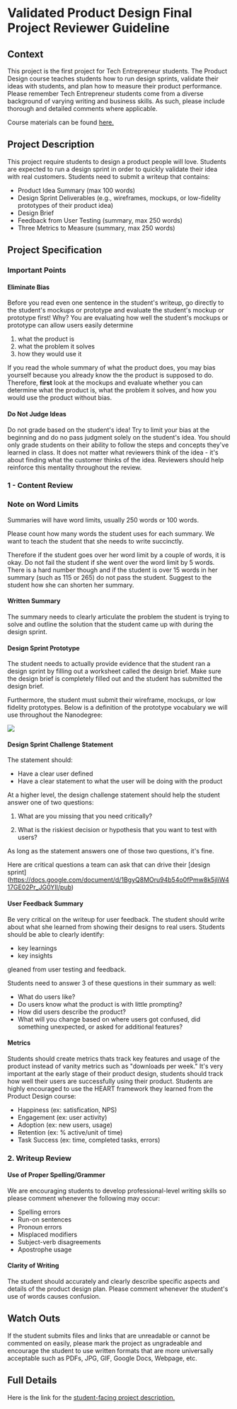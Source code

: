 Validated Product Design Final Project Reviewer Guideline
===

## Context

This project is the first project for Tech Entrepreneur students. The Product Design course teaches students how to run design sprints, validate their ideas with students, and plan how to measure their product performance. Please remember Tech Entrepreneur students come from a diverse background of varying writing and business skills. As such, please include thorough and detailed comments where applicable.

Course materials can be found [here.](https://www.udacity.com/course/viewer#!/c-ud509-nd)

## Project Description

This project require students to design a product people will love. Students are expected to run a design sprint in order to quickly validate their idea with real customers. Students need to submit a writeup that contains:

* Product Idea Summary (max 100 words)
* Design Sprint Deliverables (e.g., wireframes, mockups, or low-fidelity prototypes of their product idea)
* Design Brief
* Feedback from User Testing (summary, max 250 words)
* Three Metrics to Measure (summary, max 250 words)


## Project Specification

### Important Points

#### Eliminate Bias
Before you read even one sentence in the student's writeup, go directly to the student's mockups or prototype and evaluate the student's mockup or prototype first! Why? You are evaluating how well the student's mockups or prototype can allow users easily determine 

1. what the product is
2. what the problem it solves
3. how they would use it

If you read the whole summary of what the product does, you may bias yourself because you already know the the product is supposed to do. Therefore, **first** look at the mockups and evaluate whether you can determine what the product is, what the problem it solves, and how you would use the product without bias.

#### Do Not Judge Ideas
Do not grade based on the student's idea! Try to limit your bias at the beginning and do no pass judgment solely on the student's idea. You should only grade students on their ability to follow the steps and concepts they've learned in class. It does not matter what reviewers think of the idea - it's about finding what the customer thinks of the idea. Reviewers should help reinforce this mentality throughout the review.

### 1 - Content Review

### Note on Word Limits

Summaries will have word limits, usually 250 words or 100 words.

Please count how many words the student uses for each summary. We want to teach the student that she needs to write succinctly. 

Therefore if the student goes over her word limit by a couple of words, it is okay. Do not fail the student if she went over the word limit by 5 words. There is a hard number though and if the student is over 15 words in her summary (such as 115 or 265) do not pass the student. Suggest to the student how she can shorten her summary.


#### Written Summary

The summary needs to clearly articulate the problem the student is trying to solve and outline the solution that the student came up with during the design sprint.

#### Design Sprint Prototype

The student needs to actually provide evidence that the student ran a design sprint by filling out a worksheet called the design brief. Make sure the design brief is completely filled out and the student has submitted the design brief.

Furthermore, the student must submit their wireframe, mockups, or low fidelity prototypes. Below is a definition of the prototype vocabulary we will use throughout the Nanodegree:

![](http://i.imgur.com/AfPnNT5.png)

#### Design Sprint Challenge Statement

The statement should:

- Have a clear user defined
- Have a clear statement to what the user will be doing with the product

At a higher level, the design challenge statement should help the student answer one of two questions:

1) What are you missing that you need critically?

2) What is the riskiest decision or hypothesis that you want to test with users?

As long as the statement answers one of those two questions, it's fine.

Here are critical questions a team can ask that can drive their [design sprint] (https://docs.google.com/document/d/1BgyQ8MOru94b54o0fPmw8k5jIiW417GE02Pr_JG0YII/pub)

#### User Feedback Summary

Be very critical on the writeup for user feedback. The student should write about what she learned from showing their designs to real users. Students should be able to clearly identify:

* key learnings
* key insights 

gleaned from user testing and feedback.

Students need to answer 3 of these questions in their summary as well:

* What do users like?
* Do users know what the product is with little prompting?
* How did users describe the product?
* What will you change based on where users got confused, did something unexpected, or asked for additional features? 

#### Metrics

Students should create metrics thats track key features and usage of the product instead of vanity metrics such as "downloads per week." It's very important at the early stage of their product design, students should track how well their users are successfully using their product. Students are highly encouraged to use the HEART framework they learned from the Product Design course:

* Happiness (ex: satisfication, NPS)
* Engagement (ex: user activity)
* Adoption (ex: new users, usage)
* Retention (ex: % active/unit of time)
* Task Success (ex: time, completed tasks, errors)

### 2. Writeup Review

#### Use of Proper Spelling/Grammer

We are encouraging students to develop professional-level writing skills so please comment whenever the following may occur:

* Spelling errors
* Run-on sentences
* Pronoun errors
* Misplaced modifiers
* Subject-verb disagreements
* Apostrophe usage

#### Clarity of Writing

The student should accurately and clearly describe specific aspects and details of the product design plan. Please comment whenever the student's use of words causes confusion.

## Watch Outs

If the student submits files and links that are unreadable or cannot be commented on easily, please mark the project as ungradeable and encourage the student to use written formats that are more universally acceptable such as PDFs, JPG, GIF, Google Docs, Webpage, etc.

## Full Details

Here is the link for the [student-facing project description.](https://docs.google.com/document/d/1nJ9m24mSarT5MM-I3AneaWa6kVxCydG_DJgsC7dE7jk/pub?embedded=true)

